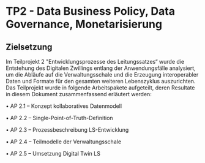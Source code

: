 # TP2 - Data Business Policy, Data Governance, Monetarisierung
## Zielsetzung

Im Teilprojekt 2 "Entwicklungsprozesse des Leitungssatzes“ wurde die Entstehung des Digitalen Zwillings entlang der Anwendungsfälle analysiert, um die Abläufe auf die Verwaltungsschale und die Erzeugung interoperabler Daten und Formate für den gesamten weiteren Lebenszyklus auszurichten.
Das Teilprojekt wurde in folgende Arbeitspakete aufgeteilt, deren Resultate in diesem Dokument zusammenfassend erläutert werden:

•	AP 2.1 – Konzept kollaboratives Datenmodell

•	AP 2.2 – Single-Point-of-Truth-Definition

•	AP 2.3 – Prozessbeschreibung LS-Entwicklung

•	AP 2.4 – Teilmodelle der Verwaltungsschale

•	AP 2.5 – Umsetzung Digital Twin LS
